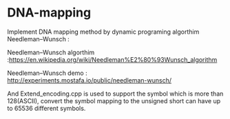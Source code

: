 # DNA-mapping
Implement DNA mapping method by dynamic programing algorthim Needleman–Wunsch : 

Needleman–Wunsch algorthim :https://en.wikipedia.org/wiki/Needleman%E2%80%93Wunsch_algorithm

Needleman–Wunsch demo : http://experiments.mostafa.io/public/needleman-wunsch/

And Extend_encoding.cpp is used to support the symbol which is more than 128(ASCII), convert the symbol mapping to the unsigned short can have up to 65536 different symbols.
